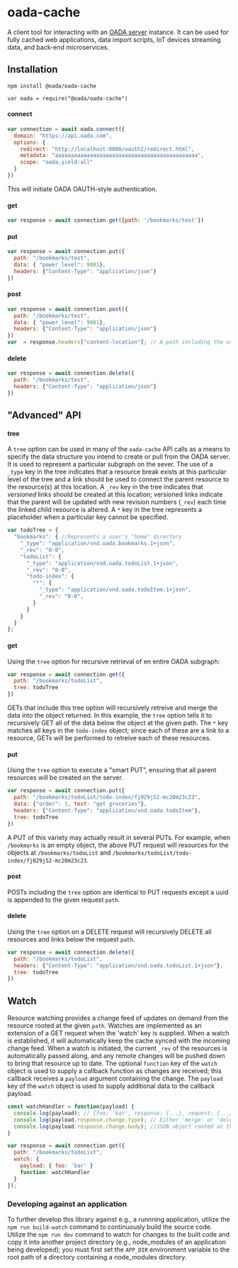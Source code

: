 # oada-cache

A client tool for interacting with an [OADA server](https://www.github.com/OADA/oada-srvc-docker/) instance. It can be used for fully cached web applications, data import scripts, IoT devices streaming data, and back-end microservices.

## Installation
`npm install @oada/oada-cache`

`var oada = require("@oada/oada-cache")`


#### connect
```javascript
var connection = await oada.connect({
  domain: "https://api.oada.com",
  options: {
    redirect: "http://localhost:8000/oauth2/redirect.html",
    metadata: "aaaaaaaaaaaaaaaaaaaaaaaaaaaaaaaaaaaaaaaaaaaaa",
    scope: "oada.yield:all"
  }
})
```
This will initiate OADA OAUTH-style authentication.

#### get
```javascript
var response = await connection.get({path: '/bookmarks/test'})
```

#### put
```javascript
var response = await connection.put({
  path: "/bookmarks/test",
  data: { "power_level": 9001},
  headers: {"Content-Type": "application/json"}
})

```
#### post
```javascript
var response = await connection.post({
  path: "/bookmarks/test",
  data: { "power_level": 9001},
  headers: {"Content-Type": "application/json"}
})
var  = response.headers["content-location"]; // A path including the uuid created

```
#### delete
```javascript
var response = await connection.delete({
  path: "/bookmarks/test",
  headers: {"Content-Type": "application/json"}
})
```

## "Advanced" API
#### tree
A `tree` option can be used in many of the `oada-cache` API calls as a means to specify the data structure you intend to create or pull from the OADA server. It is used to represent a particular subgraph on the sever. The use of a `_type` key in the tree indicates that a resource break exists at this particular level of the tree and a link should be used to connect the parent resource to the resource(s) at this location. A `_rev` key in the tree indicates that _versioned_ links should be created at this location; versioned links indicate that the parent will be updated with new revision numbers (`_rev`) each time the linked child resource is altered. A `*` key in the tree represents a placeholder when a particular key cannot be specified.

```javascript
var todoTree = {
  "bookmarks": { //Represents a user's "home" directory
    "_type": "application/vnd.oada.bookmarks.1+json",
    "_rev": "0-0",
    "todoList": {
      "_type": "application/vnd.oada.todoList.1+json",
      "_rev": "0-0",
      "todo-index": {
        "*": {
          "_type": "application/vnd.oada.todoItem.1+json",
      	  "_rev": "0-0",
        }
      }
    }
  }
};
```


#### get
Using the `tree` option for recursive retrieval of en entire OADA subgraph:
```javascript
var response = await connection.get({
  path: "/bookmarks/todoList",
  tree: todoTree
})
```
GETs that include this tree option will recursively retreive and merge the data into the object returned. In this example, the `tree` option tells it to recursively GET all of the data below the object at the given path. The `*` key matches all keys in the `todo-index` object; since each of these are a link to a resource, GETs will be performed to retreive each of these resources.


#### put
Using the `tree` option to execute a "smart PUT", ensuring that all parent resources will be created on the server.
```javascript
var response = await connection.put({
  path: "/bookmarks/todoList/todo-index/fj029j52-mc20m23c23",
  data: {"order": 1, text: "get groceries"},
  headers: {"Content-Type": "application/vnd.oada.todoItem"},
  tree: todoTree
})
```
A PUT of this variety may actually result in several PUTs. For example, when `/bookmarks` is an empty object, the above PUT request will resources for the objects at `/bookmarks/todoList` and `/bookmarks/todoList/todo-index/fj029j52-mc20m23c23`.

#### post
POSTs including the `tree` option are identical to PUT requests except a uuid is appended to the given request `path`.

#### delete
Using the `tree` option on a DELETE request will recursively DELETE all resources and links below the request `path`.
```javascript
var response = await connection.delete({
  path: "/bookmarks/todoList",
  headers: {"Content-Type": "application/vnd.oada.todoList.1+json"},
  tree: todoTree
})
```

## Watch
Resource watching provides a change feed of updates on demand from the resource rooted at the given `path`. Watches are implemented as an extension of a GET request when the 'watch' key is supplied. When a watch is established, it will automatically keep the cache synced with the incoming change feed. When a watch is initiated, the current `_rev` of the resources is automatically passed along, and any remote changes will be pushed down to bring that resource up to date. The optional `function` key of the `watch` object is used to supply a callback function as changes are received; this callback receives a `payload` argument containing the change. The `payload` key of the `watch` object is used to supply additional data to the callback payload.
```javascript
const watchHandler = function(payload) {
  console.log(payload); // {foo: 'bar', response: {...}, request: {...}}
  console.log(payload.response.change.type); // Either 'merge' or 'delete' given the particular change that occurred.
  console.log(payload.response.change.body); //JSON object rooted at the watch path '/bookmarks/todoList'; For deletes, this sparse tree terminates at a key with the value `null` to indicate the deleted key.
}

var response = await connection.get({
  path: "/bookmarks/todoList",
  watch: {
    payload: { foo: 'bar' }
    function: watchHandler
  }
});
```




### Developing against an application
To further develop this library against e.g., a runnning application, utilize the `npm run build-watch` command to continuously build the source code. Utilize the `npm run dev` command to watch for changes to the built code and copy it into another project directory (e.g., node_modules of an application being developed); you must first set the `APP_DIR` environment variable to the root path of a directory containing a node_modules directory.
